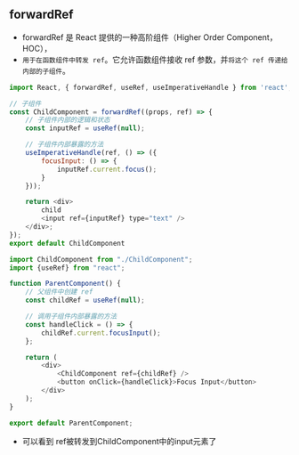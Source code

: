 ## forwardRef
* forwardRef 是 React 提供的一种高阶组件（Higher Order Component，HOC），
* `用于在函数组件中转发 ref`。它允许函数组件接收 ref 参数，并`将这个 ref 传递给内部的子组件`。
```javascript
import React, { forwardRef, useRef, useImperativeHandle } from 'react';

// 子组件
const ChildComponent = forwardRef((props, ref) => {
    // 子组件内部的逻辑和状态
    const inputRef = useRef(null);

    // 子组件内部暴露的方法
    useImperativeHandle(ref, () => ({
        focusInput: () => {
            inputRef.current.focus();
        }
    }));

    return <div>
        child
        <input ref={inputRef} type="text" />
    </div>;
});
export default ChildComponent
```
```javascript
import ChildComponent from "./ChildComponent";
import {useRef} from "react";

function ParentComponent() {
    // 父组件中创建 ref
    const childRef = useRef(null);

    // 调用子组件内部暴露的方法
    const handleClick = () => {
        childRef.current.focusInput();
    };

    return (
        <div>
            <ChildComponent ref={childRef} />
            <button onClick={handleClick}>Focus Input</button>
        </div>
    );
}

export default ParentComponent;
```
* 可以看到 ref被转发到ChildComponent中的input元素了





